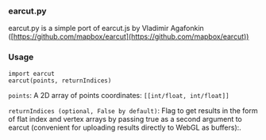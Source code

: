 ### earcut.py

earcut.py is a simple port of earcut.js by Vladimir Agafonkin ([https://github.com/mapbox/earcut](https://github.com/mapbox/earcut))

### Usage

```
import earcut
earcut(points, returnIndices)
```


`points`: A 2D array of points coordinates: `[[int/float, int/float]]`

`returnIndices (optional, False by default)`: Flag to get results in the form of flat index and vertex arrays by passing true as a second argument to earcut (convenient for uploading results directly to WebGL as buffers):.